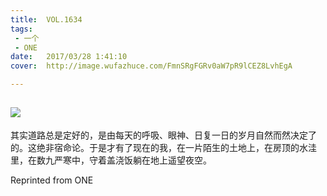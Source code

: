 ```yaml
---
title:	VOL.1634
tags:
 - 一个
 - ONE
date:	2017/03/28 1:41:10
cover:	http://image.wufazhuce.com/FmnSRgFGRv0aW7pR9lCEZ8LvhEgA

---
```

![](http://image.wufazhuce.com/FmnSRgFGRv0aW7pR9lCEZ8LvhEgA)
---

其实道路总是定好的，是由每天的呼吸、眼神、日复一日的岁月自然而然决定了的。这绝非宿命论。于是才有了现在的我，在一片陌生的土地上，在房顶的水洼里，在数九严寒中，守着盖浇饭躺在地上遥望夜空。
 
Reprinted from ONE
